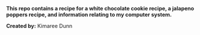 **This repo contains a recipe for  a white chocolate cookie recipe, a jalapeno poppers recipe, and information relating to my computer system.**

**Created by:** Kimaree Dunn
